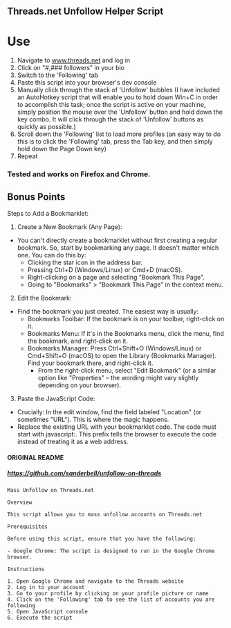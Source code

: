 ## Threads.net Unfollow Helper Script

# Use
1. Navigate to www.threads.net and log in
2. Click on "#,### followers" in your bio
3. Switch to the 'Following' tab
4. Paste this script into your browser's dev console
5. Manually click through the stack of 'Unfollow' bubbles (I have included an AutoHotkey script that will enable you to hold down Win+C in order to accomplish this task; once the script is active on your machine, simply position the mouse over the 'Unfollow' button and hold down the key combo. It will click through the stack of 'Unfollow' buttons as quickly as possible.)
6. Scroll down the 'Following' list to load more profiles (an easy way to do this is to click the 'Following' tab, press the Tab key, and then simply hold down the Page Down key)
7. Repeat

### Tested and works on Firefox and Chrome.

## Bonus Points

Steps to Add a Bookmarklet:

1. Create a New Bookmark (Any Page):
- You can't directly create a bookmarklet without first creating a regular bookmark. So, start by bookmarking any page. It doesn't matter which one. You can do this by:
  - Clicking the star icon in the address bar.
  - Pressing Ctrl+D (Windows/Linux) or Cmd+D (macOS).
  - Right-clicking on a page and selecting "Bookmark This Page".
  - Going to "Bookmarks" > "Bookmark This Page" in the context menu.

2. Edit the Bookmark:
- Find the bookmark you just created. The easiest way is usually:
  - Bookmarks Toolbar: If the bookmark is on your toolbar, right-click on it.
  - Bookmarks Menu: If it's in the Bookmarks menu, click the menu, find the bookmark, and right-click on it.
  - Bookmarks Manager: Press Ctrl+Shift+O (Windows/Linux) or Cmd+Shift+O (macOS) to open the Library (Bookmarks Manager). Find your bookmark there, and right-click it.
    - From the right-click menu, select "Edit Bookmark" (or a similar option like "Properties" – the wording might vary slightly depending on your browser).

3. Paste the JavaScript Code:
- Crucially: In the edit window, find the field labeled "Location" (or sometimes "URL"). This is where the magic happens.
- Replace the existing URL with your bookmarklet code. The code must start with javascript:. This prefix tells the browser to execute the code instead of treating it as a web address.

#### ORIGINAL README
##### https://github.com/sanderbell/unfollow-on-threads
```
Mass Unfollow on Threads.net

Overview

This script allows you to mass unfollow accounts on Threads.net 

Prerequisites

Before using this script, ensure that you have the following:

- Google Chrome: The script is designed to run in the Google Chrome browser.

Instructions

1. Open Google Chrome and navigate to the Threads website
2. Log in to your account
3. Go to your profile by clicking on your profile picture or name
4. Click on the 'Following' tab to see the list of accounts you are following
5. Open JavaScript console
6. Execute the script
```
